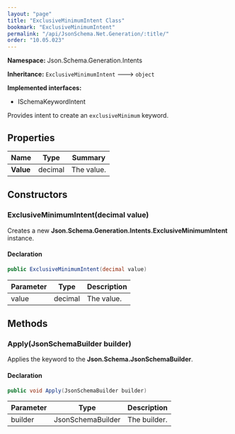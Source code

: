 ```yaml
---
layout: "page"
title: "ExclusiveMinimumIntent Class"
bookmark: "ExclusiveMinimumIntent"
permalink: "/api/JsonSchema.Net.Generation/:title/"
order: "10.05.023"
---
```

**Namespace:** Json.Schema.Generation.Intents

**Inheritance:**
`ExclusiveMinimumIntent`
 🡒 
`object`

**Implemented interfaces:**

- ISchemaKeywordIntent

Provides intent to create an `exclusiveMinimum` keyword.

## Properties

| Name | Type | Summary |
|---|---|---|
| **Value** | decimal | The value. |

## Constructors

### ExclusiveMinimumIntent(decimal value)

Creates a new **Json.Schema.Generation.Intents.ExclusiveMinimumIntent** instance.

#### Declaration

```c#
public ExclusiveMinimumIntent(decimal value)
```

| Parameter | Type | Description |
|---|---|---|
| value | decimal | The value. |


## Methods

### Apply(JsonSchemaBuilder builder)

Applies the keyword to the **Json.Schema.JsonSchemaBuilder**.

#### Declaration

```c#
public void Apply(JsonSchemaBuilder builder)
```

| Parameter | Type | Description |
|---|---|---|
| builder | JsonSchemaBuilder | The builder. |


